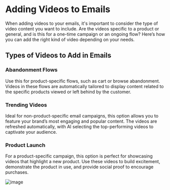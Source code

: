 # Adding Videos to Emails

When adding videos to your emails, it's important to consider the type of video content you want to include. Are the videos specific to a product or general, and is this for a one-time campaign or an ongoing flow? Here’s how you can add the right kind of video depending on your needs.

## Types of Videos to Add in Emails

### Abandonment Flows

Use this for product-specific flows, such as cart or browse abandonment. Videos in these flows are automatically tailored to display content related to the specific products viewed or left behind by the customer.

### Trending Videos

Ideal for non-product-specific email campaigns, this option allows you to feature your brand’s most engaging and popular content. The videos are refreshed automatically, with AI selecting the top-performing videos to captivate your audience.

### Product Launch

For a product-specific campaign, this option is perfect for showcasing videos that highlight a new product. Use these videos to build excitement, demonstrate the product in use, and provide social proof to encourage purchases.

![image](https://github.com/user-attachments/assets/983c4a00-e584-4033-a2e2-19f00ec171e4)
